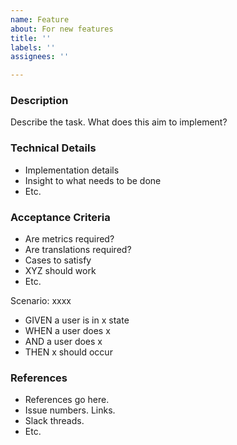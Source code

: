 ```yaml
---
name: Feature
about: For new features
title: ''
labels: ''
assignees: ''

---
```


### **Description**

Describe the task. What does this aim to implement?

### **Technical Details**

-   Implementation details
-   Insight to what needs to be done
-   Etc.

### **Acceptance Criteria**

-   Are metrics required?
-   Are translations required?
-   Cases to satisfy
-   XYZ should work
-   Etc.

Scenario: xxxx
- GIVEN a user is in x state
- WHEN a user does x
- AND a user does x
- THEN x should occur

### **References**

-   References go here.
-   Issue numbers. Links.
-   Slack threads.
-   Etc.
